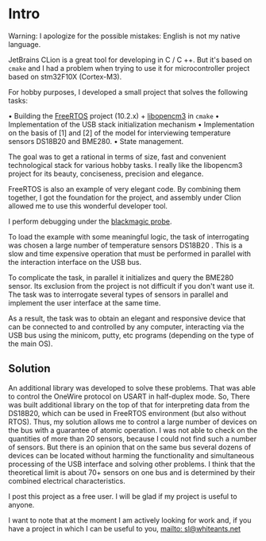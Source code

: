 # Intro

Warning: I apologize for the possible mistakes: English is not my native language.

JetBrains CLion is a great tool for developing in C / C ++. But it's based on `cmake` and I had a problem when trying to use it for microcontroller project based on stm32F10X (Cortex-M3).

For hobby purposes, I developed a small project that solves the following tasks:

• Building the [FreeRTOS](https://freertos.org/) project (10.2.x) + [libopencm3](https://github.com/libopencm3/libopencm3) in `cmake`
• Implementation of the USB stack initialization mechanism
• Implementation on the basis of [1] and [2] of the model for interviewing temperature sensors DS18B20 and BME280.
• State management.

The goal was to get a rational in terms of size, fast and convenient technological stack for various hobby tasks. I really like the libopencm3 project for its beauty, conciseness, precision and elegance.

FreeRTOS is also an example of very elegant code. By combining them together, I got the foundation for the project, and assembly under Clion allowed me to use this wonderful developer tool.

I perform debugging under the [blackmagic probe](https://github.com/blacksphere/blackmagic/wiki).

To load the example with some meaningful logic, the task of interrogating was chosen a large number of temperature sensors DS18B20 . This is a slow and time expensive operation that must be performed in parallel with the interaction interface on the USB bus.

To complicate the task, in parallel it initializes and query the BME280 sensor. Its exclusion from the project is not difficult if you don't want use it. The task was to interrogate several types of sensors in parallel and implement the user interface at the same time.

As a result, the task was to obtain an elegant and responsive device that can be connected to and controlled by any computer, interacting via the USB bus using the minicom, putty, etc programs (depending on the type of the main OS).

## Solution

An additional library was developed to solve these problems. That was able to control the OneWire protocol on USART in half-duplex mode. So, There was built additional library on the top of that for interpreting data from the DS18B20, which can be used in FreeRTOS environment (but also without RTOS). Thus, my solution allows me to control a large number of devices on the bus with a guarantee of atomic operation. I was not able to check on the quantities of more than 20 sensors, because I could not find such a number of sensors. But there is an opinion that on the same bus several dozens of devices can be located without harming the functionality and simultaneous processing of the USB interface and solving other problems. I think that the theoretical limit is about 70+ sensors on one bus and is determined by their combined electrical characteristics.

I post this project as a free user. I will be glad if my project is useful to anyone.

I want to note that at the moment I am actively looking for work and, if you have a project in which I can be useful to you,  [mailto: sl@whiteants.net](mailto:sl@whiteants.net)